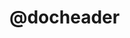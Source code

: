 <!--

NOTE: Sample translation template for supporting localization of
Bibframe Lite vocabulary and can serve as an example for other
vocabularies. Text between { } are intended for translation. "{" "}"
delimeters should be removed after translation.

<!--

{ BIBFRAME Lite is a starting point for customized BIBFRAME vocabularies
and profiles.  It is framework conformant to BIBFRAME and
link-compatible with the US Library of Congress's BIBFRAME vocabulary, 
http://bibframe.org/ }

-->

# @docheader

<!--

* @iri:
    * @base: http://bibfra.me/vocab/lite/
    * @property: http://bibfra.me/purl/versa/support
* @language: { en }

# Resource

* label: { Resource }
* description: { Most generic Bibframe entity }

## label

* label: { label }
* description: { Text string representing the name of resource }

## prefLabel

* label: { preferred label }
* description: { Preferred human readable label of the resource }

## description

* label: { description }
* description: { Description of the resource }
* remark: { Description for example of bibliographic resources may include but is not limited to: an abstract, a table of contents, a graphical representation, or a free-text account of the resource. }

## image

* label: { image }
* description: { IRI that points to an image of the resource }

## link

* label: { link }
* description: { IRI of a resource }

## rightsStatement

* label: { rights statement }
* description: { Rights statement associated with the origin resource }

## controlCode

* label: { control code }
* description: { Alphanumeric string or indicator used to find and identify the resource }
* remark: { A non-IRI based identifier reflecting local or community coding practices }

## related

* label: { related }
* description: { Resource related to the origin resource }

## language

* label: { language }
* description: { Language associated with the resource }

# LanguageCategory

* label: { Language Category }
* description: { List of languages }
* remark: { A controlled vocabulary. }

# Temporal

* label: { Temporal }
* description: { Used to denote context for the chronological continued progress of existence and events in the past, present, and future. }

## date

* label: { date }
* description: { Date associated with the resource }
* remark: { Recommended ISO 8601 date }

## dateStart

* label: { start date }
* description: { Start date associated with the resource }
* remark: { Recommended ISO 8601 date }

## dateEnd

* label: { end date }
* description: { End date associated with the resource }
* remark: { Recommended ISO 8601 date }

## dateBirth

* label: { birth date }
* description: { Birth date associated with the person }
* remark: { Recommended ISO 8601 date }

## dateDeath

* label: { death date }
* description: { Death date associated with the person }
* remark: { Recommended ISO 8601 date }

## audience

* label: { audience }
* description: { Class of user for which the content of a resource is intended, or for whom the content is considered suitable }

## note

* label: { note }
* description: { Additional descriptive information associated with the resource }

# Authority

* label: { Authority }
* description: { Credible, curated description of a person, place or thing }

## name

* label: { name }
* description: { Name of an authority }

## nameAlternative

* label: { alternative name }
* description: { Alternative name of an authority }

## authorityLink

* label: { authority link }
* description: { Actionable IRI linking to an authoritative controlled vocabulary }
* remark: { Example identifiers include VIAF, LCNAF, ISNI, ORCID, etc. }

# Work

* label: { Work }
* description: { A distinct intellectual or artistic creation }

## title

* label: { title }
* description: { Title of the resource }

## titleAlternative

* label: { title alternative }
* description: { Alternative title of the resource }

## creator

* label: { creator }
* description: { Entity (or entities) responsible with the creation of the origin resource }

## contributor

* label: { contributor }
* description: { Entity (or entities) who contribute to the origin resource }

## subject

* label: { subject }
* description: { Index term, subject term, subject heading, or descriptor, a term for information retrieval which captures the essence of the topic of a resource }
* remark: { The 'about-ness' of a work }

## genre

* label: { genre }
* description: { Category of artistic composition characterized by similarities in form, style, or subject matter }
* remark: { The 'is-ness' of a work }

# Agent

* label: { Agent }
* description: { Entity (e.g. person, organization, etc.) associated with a resource }

## email

* label: { e-mail address }
* description: { Address that identifies an email box to which email messages are delivered to an agent }

# Person

* label: { Person }
* description: { Individual (alive, dead, undead, or fictional) in relation to a resource }

# Organization

* label: { Organization }
* description: { Unit of people, e.g., an institution, an association, or corporate body }

# Meeting

* label: { Meeting }
* description: { Formal gathering of people for a particular purpose }

# Family

* label: { Family }
* description: { Social unit related by birth, marriage, adoption, civil union, or similar relationship }

# Place

* label: { Place }
* description: { Geographic location }

# Category

* label: { Category }
* description: { List of things regarded as having particular shared characteristics }
* remark: { A controlled vocabulary. }

# Topic

* label: { Topic }
* description: { Subject term describing a general concept, event or object }

# Form

* label: { Form }
* description: { Category or genre that describes what the resource is }

# Concept

* label: { Concept }
* description: { Term describing the subject, aboutness, idea or notion of a resource }

# Instance

* label: { Instance }
* description: { Individual embodiment of a Work }

## instantiates

* label: { instantiates }
* description: { Work the resource instantiates or manifests }
* remark: { For use to connect Instances to Works in the BIBFRAME structure. }

## focus

* label: { focus }
* description: { Underlying or focal entity associated with a concept }
* remark: { Often times the focus is the primary entity associated with a Concept. }

## subFocus

* label: { subfocus }
* description: { Qualifier or modifer used to describe an additional underlying focal entity associated with a concept. }
* remark: { Often times subfocus entities follow the primary focus associated with a Concept. }

## provision

* label: { provision }
* description: { Provider associated with the carrier }
* remark: { Connection to details such as the place, name, and/or date information relating to the publication, printing, distribution, issue, release, or production of an Instance. }

## copyright

* label: { copyright }
* description: { Copyright event associated with the Instance }

## format

* label: { format }
* description: { File format or physical medium of an instance. }

## medium

* label: { medium }
* description: { Medium of the Instance }

## extent

* label: { extent }
* description: { Number of physical pages, volumes, cassettes, total playing time, etc., of of each type of unit }

## dimensions

* label: { dimensions }
* description: { Measurement of size }

# ProviderEvent

* label: { Provider Event }
* description: { Event associated with the publication, printing, distribution, issue, release or production of an Instance }

# CopyrightEvent

* label: { Copyright Event }
* description: { Copyright event associated with the intellectual property of an instance. }

## license

* label: { license }
* description: { License associated with the rights event associated with a Work }

## copyrightAgent

* label: { copyright agent }
* description: { Agent associated with the copyright of an instance }

## copyrightPlace

* label: { copyright place }
* description: { Place associated with the copyright of an instance }

## copyrightDate

* label: { provider date }
* description: { Date associated with the copyright of an instance }

## copyrightNote

* label: { copyright note }
* description: { Note associated with the copyright of an instance }

## providerAgent

* label: { provider agent }
* description: { Agent associated with the publication, printing, distribution, issue, release or production of an Instance }

## providerPlace

* label: { provider place }
* description: { Place associated with the publication, printing, distribution, issue, release or production of an Instance }

## providerDate

* label: { provider date }
* description: { Date associated with the publication, printing, distribution, issue, release or production of an Instance }

## providerNote

* label: { provider note }
* description: { Note associated with the publication, printing, distribution, issue, release or production of an Instance }

# Event

* label: { Event }
* description: { Significant occurrence or happening }

## who

* label: { who }
* description: { Person or thing related to an Event }

## what

* label: { what }
* description: { Resource related to an Event }

## where

* label: { where }
* description: { Place associated with an Event }

## when

* label: { when }
* description: { Date associated with an Event }
* remark: { Recommended ISO 8601 date }

## why

* label: { why }
* description: { Concept associated with an Event }

# Annotation

* label: { Annotation }
* description: { Annotation, provides for loosely attached information about a resource }

## annotator

* label: { annotator }
* description: { Agent associated with the annotation }

## body

* label: { body }
* description: { Body of an annotation }

## target

* label: { target }
* description: { Target of an annotation }

# Collection

* label: { Collection }
* description: { Aggregation or gathering of works }

## primary

* label: { primary work }
* description: { Primary work associated with a Collection }

## memberOf

* label: { member of }
* description: { Member of a Collection }

## isVersionOf

* label: { is version of }
* description: { Work of which this is a version }
